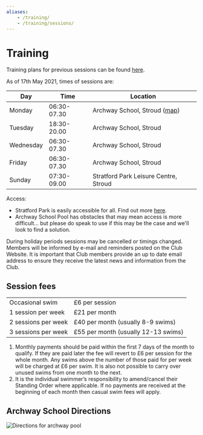 ```yaml
---
aliases:
    - /training/
    - /training/sessions/
---
```

# Training

Training plans for previous sessions can be found [here](/training/session-plans).

As of 17th May 2021, times of sessions are:

|Day|Time|Location|
|---|---|---|
|Monday|06:30-07.30|Archway School, Stroud ([map](/training#Archway-School-Directions))|
|Tuesday|18:30-20.00|Archway School, Stroud|
|Wednesday|06:30-07.30|Archway School, Stroud|
|Friday|06:30-07.30|Archway School, Stroud|
|Sunday|07:30-09.00|Stratford Park Leisure Centre, Stroud|

Access:
- Stratford Park is easily accessible for all. Find out more [here](https://everyoneactive.com/centre/stratford-park-leisure-centre).
- Archway School Pool has obstacles that may mean access is more difficult... but please do speak to use if this may be the case and we'll look to find a solution.

During holiday periods sessions may be cancelled or timings changed. Members will be informed by e-mail and reminders posted on the Club Website. It is important that Club members provide an up to date email address to ensure they receive the latest news and information from the Club.

Session fees
---

|||
|---|---|
|Occasional swim|£6 per session|
|1 session per week|£21 per month|
|2 sessions per week|£40 per month (usually 8-9 swims)|
|3 sessions per week|£55 per month (usually 12-13 swims)|

1. Monthly payments should be paid within the first 7 days of the month to qualify. If they are paid later the fee will revert to £6 per session for the whole month. Any swims above the number of those paid for per week will be charged at £6 per swim. It is also not possible to carry over unused swims from one month to the next.
2. It is the individual swimmer’s responsibility to amend/cancel their Standing Order where applicable. If no payments are received at the beginning of each month then casual swim fees will apply.

## Archway School Directions

![Directions for archway pool](/images/2019/05/archway_map.jpg)

